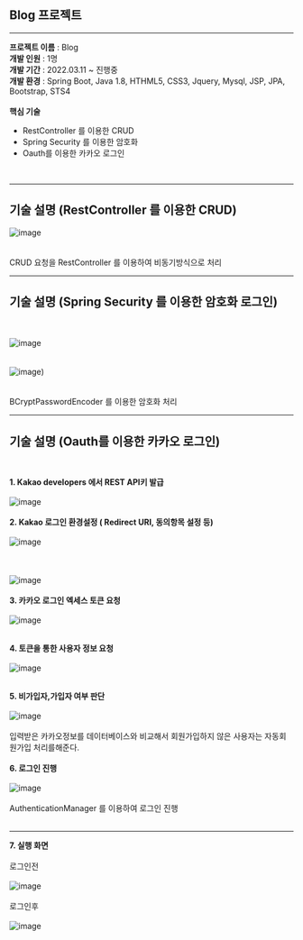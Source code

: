 ## Blog 프로젝트

<hr>

__프로젝트 이름__ : Blog<br>
__개발 인원__ : 1명<br>
__개발 기간__ : 2022.03.11 ~ 진행중<br>
__개발 환경__ : Spring Boot, Java 1.8, HTHML5, CSS3, Jquery, Mysql, JSP, JPA, Bootstrap, STS4<br><br>
__핵심 기술__<br>
<ul>
   <li>RestController 를 이용한 CRUD</li>
   <li>Spring Security 를 이용한 암호화</li>
   <li>Oauth를 이용한 카카오 로그인</li> 
</ul>

<br><hr>
## 기술 설명 (RestController 를 이용한 CRUD)
![image](https://user-images.githubusercontent.com/100080583/159927969-f087532e-ef8f-4229-afbc-e34b3aa18c4b.png) <br><br><br>
CRUD 요청을 RestController 를 이용하여 비동기방식으로 처리<br><hr>


## 기술 설명 (Spring Security 를 이용한 암호화 로그인)
<br><br>
![image](https://user-images.githubusercontent.com/100080583/159927226-22b9e7a8-542b-47ba-8c9b-e30de2e8551e.png)<br><br><br>
![image](https://user-images.githubusercontent.com/100080583/159926963-786e7f8c-a942-480d-a3cf-0d5a167fa9f6.png))<br><br><br>
BCryptPasswordEncoder 를 이용한 암호화 처리
<br><hr>
## 기술 설명 (Oauth를 이용한 카카오 로그인)
<br>

__1. Kakao developers 에서 REST API키 발급__<br><br>![image](https://user-images.githubusercontent.com/100080583/159942809-460e6b45-3f3a-41ce-9d1b-1b226e42fa1b.png)
<br><br>
__2. Kakao 로그인 환경설정 ( Redirect URI, 동의항목 설정 등)__<br><br>![image](https://user-images.githubusercontent.com/100080583/159943092-bfa439bd-47c8-42a3-bef8-3921901fb791.png)<br><br>
<br><br>![image](https://user-images.githubusercontent.com/100080583/159943189-ee5701f6-1ac4-46fa-85a4-4f0dddcec3e4.png)<br><br>
__3. 카카오 로그인 엑세스 토큰 요청__<br><br>
![image](https://user-images.githubusercontent.com/100080583/159945473-f57d2f6d-d7d0-4a49-8f60-0cc376990da2.png)<br><br>

__4. 토큰을 통한 사용자 정보 요청__<br><br>![image](https://user-images.githubusercontent.com/100080583/159946822-9ef2584f-8d72-4593-b221-1e4fadb32831.png)<br><br>

__5. 비가입자,가입자 여부 판단__<br><br>![image](https://user-images.githubusercontent.com/100080583/159940086-6fba3500-2d96-461a-9d50-385f5bf564d6.png)<br><br>
입력받은 카카오정보를 데이터베이스와 비교해서 회원가입하지 않은 사용자는 자동회원가입 처리를해준다.<br><br>
__6. 로그인 진행__<br><br>![image](https://user-images.githubusercontent.com/100080583/159940678-cdf213bd-5e32-4fd4-b504-8852210eb83b.png)<br><br>
AuthenticationManager 를 이용하여 로그인 진행<br><br><hr>
__7. 실행 화면__<br><br>
로그인전<br><br>
![image](https://user-images.githubusercontent.com/100080583/159950046-ec6eb83e-8f65-48b5-a7b5-41111a2c0f5f.png)
<br><br>
로그인후<br><br>![image](https://user-images.githubusercontent.com/100080583/159950486-a15dc91c-24cc-46ab-b925-4b188b7cb0de.png)<br><br>



